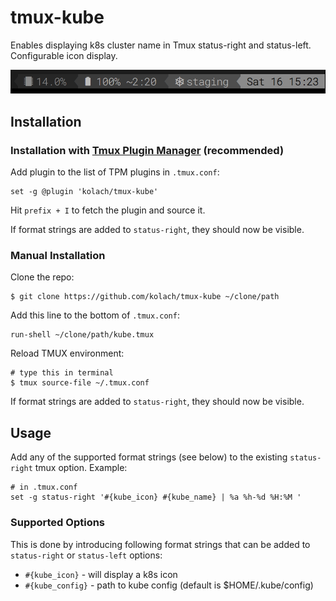# tmux-kube

Enables displaying k8s cluster name in Tmux status-right and status-left. Configurable icon display.

![](./screenshots/screenshot.png)

## Installation

### Installation with [Tmux Plugin Manager](https://github.com/tmux-plugins/tpm) (recommended)

Add plugin to the list of TPM plugins in `.tmux.conf`:

    set -g @plugin 'kolach/tmux-kube'

Hit `prefix + I` to fetch the plugin and source it.

If format strings are added to `status-right`, they should now be visible.

### Manual Installation

Clone the repo:

    $ git clone https://github.com/kolach/tmux-kube ~/clone/path

Add this line to the bottom of `.tmux.conf`:

    run-shell ~/clone/path/kube.tmux

Reload TMUX environment:

    # type this in terminal
    $ tmux source-file ~/.tmux.conf

If format strings are added to `status-right`, they should now be visible.

## Usage

Add any of the supported format strings (see below) to the existing `status-right` tmux option.
Example:

    # in .tmux.conf
    set -g status-right '#{kube_icon} #{kube_name} | %a %h-%d %H:%M '

### Supported Options

This is done by introducing following format strings that can be added to
`status-right` or `status-left` options:

 - `#{kube_icon}` - will display a k8s icon
 - `#{kube_config}` - path to kube config (default is $HOME/.kube/config)

